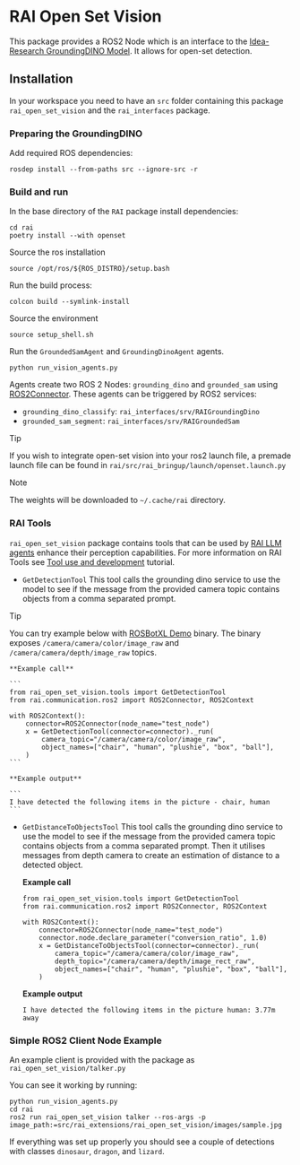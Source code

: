 # RAI Open Set Vision

This package provides a ROS2 Node which is an interface to the [Idea-Research GroundingDINO Model](https://github.com/IDEA-Research/GroundingDINO).
It allows for open-set detection.

## Installation

In your workspace you need to have an `src` folder containing this package `rai_open_set_vision` and the `rai_interfaces` package.

### Preparing the GroundingDINO

Add required ROS dependencies:

```
rosdep install --from-paths src --ignore-src -r
```

### Build and run

In the base directory of the `RAI` package install dependencies:

```
cd rai
poetry install --with openset
```

Source the ros installation

```
source /opt/ros/${ROS_DISTRO}/setup.bash
```

Run the build process:

```
colcon build --symlink-install
```

Source the environment

```
source setup_shell.sh
```

Run the `GroundedSamAgent` and `GroundingDinoAgent` agents.

```
python run_vision_agents.py
```

Agents create two ROS 2 Nodes: `grounding_dino` and `grounded_sam` using [ROS2Connector](../API_documentation/connectors/ROS_2_Connectors.md).
These agents can be triggered by ROS2 services:

-   `grounding_dino_classify`: `rai_interfaces/srv/RAIGroundingDino`
-   `grounded_sam_segment`: `rai_interfaces/srv/RAIGroundedSam`

> [!TIP]
>
> If you wish to integrate open-set vision into your ros2 launch file, a premade launch
> file can be found in `rai/src/rai_bringup/launch/openset.launch.py`

> [!NOTE]
> The weights will be downloaded to `~/.cache/rai` directory.

### RAI Tools

`rai_open_set_vision` package contains tools that can be used by [RAI LLM agents](../tutorials/walkthrough.md)
enhance their perception capabilities. For more information on RAI Tools see
[Tool use and development](../tutorials/tools.md) tutorial.

-   `GetDetectionTool`
    This tool calls the grounding dino service to use the model to see if the message from the provided camera topic contains objects from a comma separated prompt.

> [!TIP]
>
> You can try example below with [ROSBotXL Demo](../demos/rosbot_xl.md) binary.
> The binary exposes `/camera/camera/color/image_raw` and `/camera/camera/depth/image_raw` topics.

    **Example call**

    ```
    from rai_open_set_vision.tools import GetDetectionTool
    from rai.communication.ros2 import ROS2Connector, ROS2Context

    with ROS2Context():
        connector=ROS2Connector(node_name="test_node")
        x = GetDetectionTool(connector=connector)._run(
            camera_topic="/camera/camera/color/image_raw",
            object_names=["chair", "human", "plushie", "box", "ball"],
        )
    ```

    **Example output**

    ```
    I have detected the following items in the picture - chair, human
    ```

-   `GetDistanceToObjectsTool`
    This tool calls the grounding dino service to use the model to see if the message from the provided camera topic contains objects from a comma separated prompt. Then it utilises messages from depth camera to create an estimation of distance to a detected object.

    **Example call**

    ```
    from rai_open_set_vision.tools import GetDetectionTool
    from rai.communication.ros2 import ROS2Connector, ROS2Context

    with ROS2Context():
        connector=ROS2Connector(node_name="test_node")
        connector.node.declare_parameter("conversion_ratio", 1.0)
        x = GetDistanceToObjectsTool(connector=connector)._run(
            camera_topic="/camera/camera/color/image_raw",
            depth_topic="/camera/camera/depth/image_rect_raw",
            object_names=["chair", "human", "plushie", "box", "ball"],
        )

    ```

    **Example output**

    ```
    I have detected the following items in the picture human: 3.77m away
    ```

### Simple ROS2 Client Node Example

An example client is provided with the package as `rai_open_set_vision/talker.py`

You can see it working by running:

```
python run_vision_agents.py
cd rai
ros2 run rai_open_set_vision talker --ros-args -p image_path:=src/rai_extensions/rai_open_set_vision/images/sample.jpg
```

If everything was set up properly you should see a couple of detections with classes `dinosaur`, `dragon`, and `lizard`.
